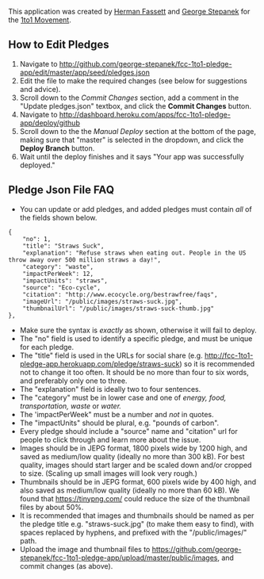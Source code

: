 This application was created by [Herman Fassett](http://freecodecamp.com/hermanfassett) and [George Stepanek](http://www.freecodecamp.com/george-stepanek) for the [1to1 Movement](http://1to1movement.org/).

How to Edit Pledges
------------

1. Navigate to http://github.com/george-stepanek/fcc-1to1-pledge-app/edit/master/app/seed/pledges.json
2. Edit the file to make the required changes (see below for suggestions and advice).
3. Scroll down to the *Commit Changes* section, add a comment in the "Update pledges.json" textbox, and click the **Commit Changes** button.
3. Navigate to http://dashboard.heroku.com/apps/fcc-1to1-pledge-app/deploy/github
4. Scroll down to the the *Manual Deploy* section at the bottom of the page, making sure that "master" is selected in the dropdown, and click the **Deploy Branch** button.
5. Wait until the deploy finishes and it says "Your app was successfully deployed."

Pledge Json File FAQ
------------

* You can update or add pledges, and added pledges must contain *all* of the fields shown below.
```
{
	"no": 1,
	"title": "Straws Suck",
	"explanation": "Refuse straws when eating out. People in the US throw away over 500 million straws a day!",
	"category": "waste",
	"impactPerWeek": 12,
	"impactUnits": "straws",
	"source": "Eco-cycle",
	"citation": "http://www.ecocycle.org/bestrawfree/faqs",
	"imageUrl": "/public/images/straws-suck.jpg",
	"thumbnailUrl": "/public/images/straws-suck-thumb.jpg"
},
```
* Make sure the syntax is *exactly* as shown, otherwise it will fail to deploy.
* The "no" field is used to identify a specific pledge, and must be unique for each pledge.
* The "title" field is used in the URLs for social share (e.g. http://fcc-1to1-pledge-app.herokuapp.com/pledge/straws-suck) so it is recommended not to change it too often. It should be no more than four to six words, and preferably only one to three.
* The "explanation" field is ideally two to four sentences.
* The "category" must be in lower case and one of *energy, food, transportation, waste* or *water.*
* The 'impactPerWeek" must be a number and *not* in quotes.
* The "impactUnits" should be plural, e.g. "pounds of carbon".
* Every pledge should include a "source" name and "citation" url for people to click through and learn more about the issue.
* Images should be in JEPG format, 1800 pixels wide by 1200 high, and saved as medium/low quality (ideally no more than 300 kB). For best quality, images should start larger and be scaled down and/or cropped to size. (Scaling up small images will look very rough.)
* Thumbnails should be in JEPG format, 600 pixels wide by 400 high, and also saved as medium/low quality (ideally no more than 60 kB). We found that https://tinypng.com/ could reduce the size of the thumbnail files by about 50%.
* It is recommended that images and thumbnails should be named as per the pledge title e.g. "straws-suck.jpg" (to make them easy to find), with spaces replaced by hyphens, and prefixed with the "/public/images/" path.
* Upload the image and thumbnail files to https://github.com/george-stepanek/fcc-1to1-pledge-app/upload/master/public/images, and commit changes (as above).
